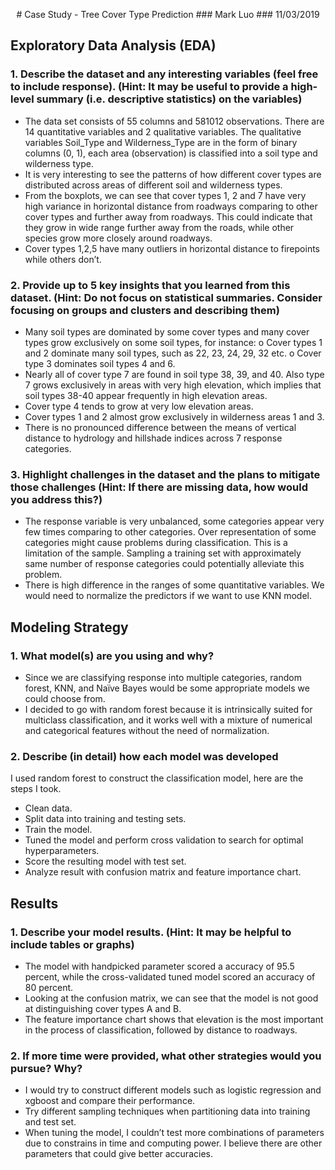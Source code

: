 <p align="center">
    # Case Study - Tree Cover Type Prediction
    ### Mark Luo
    ### 11/03/2019
</p>


## Exploratory Data Analysis (EDA)
### 1.	Describe the dataset and any interesting variables (feel free to include response). (Hint: It may be useful to provide a high-level summary (i.e. descriptive statistics) on the variables)
-	The data set consists of 55 columns and  581012 observations. There are 14 quantitative variables and 2 qualitative variables. The qualitative variables Soil_Type and Wilderness_Type are in the form of binary columns (0, 1), each area (observation) is classified into a soil type and wilderness type.
-	It is very interesting to see the patterns of how different cover types are distributed across areas of different soil and wilderness types.
-	From the boxplots, we can see that cover types 1, 2 and 7 have very high variance in horizontal distance from roadways comparing to other cover types and further away from roadways. This could indicate that they grow in wide range further away from the roads, while other species grow more closely around roadways.
-	Cover types 1,2,5 have many outliers in horizontal distance to firepoints while others don’t.

### 2.	Provide up to 5 key insights that you learned from this dataset. (Hint: Do not focus on statistical summaries. Consider focusing on groups and clusters and describing them)
-	Many soil types are dominated by some cover types and many cover types grow exclusively on some soil types, for instance: 
o	Cover types 1 and 2 dominate many soil types, such as 22, 23, 24, 29, 32 etc.
o	Cover type 3 dominates soil types 4 and 6.
-	Nearly all of cover type 7 are found in soil type 38, 39, and 40. Also type 7 grows exclusively in areas with very high elevation, which implies that soil types 38-40 appear frequently in high elevation areas.
-	Cover type 4 tends to grow at very low elevation areas.
-	Cover types 1 and 2 almost grow exclusively in wilderness areas 1 and 3.
-	There is no pronounced difference between the means of vertical distance to hydrology and hillshade indices across 7 response categories.

### 3.	Highlight challenges in the dataset and the plans to mitigate those challenges (Hint: If there are missing data, how would you address this?)
-	The response variable is very unbalanced, some categories appear very few times comparing to other categories. Over representation of some categories might cause problems during classification. This is a limitation of the sample. Sampling a training set with approximately same number of response categories could potentially alleviate this problem.
-	There is high difference in the ranges of some quantitative variables. We would need to normalize the predictors if we want to use KNN model.


## Modeling Strategy
### 1.	 What model(s) are you using and why?
-	Since we are classifying response into multiple categories,  random forest, KNN, and Naïve Bayes would be some appropriate models we could choose from.
-	I decided to go with random forest because it is intrinsically suited for multiclass classification, and it works well with a mixture of numerical and categorical features without the need of normalization.

### 2.	Describe (in detail) how each model was developed
I used random forest to construct the classification model, here are the steps I took.
-	Clean data.
-	Split data into training and testing sets.
-	Train the model.
-	Tuned the model and perform cross validation to search for optimal hyperparameters.
-	Score the resulting model with test set.
-	Analyze result with confusion matrix and feature importance chart.

## Results
### 1.	Describe your model results. (Hint: It may be helpful to include tables or graphs)
-	The model with handpicked parameter scored a accuracy of 95.5 percent, while the cross-validated tuned model scored an accuracy of 80 percent. 
-	Looking at the confusion matrix, we can see that the model is not good at distinguishing cover types A and B. 
-	The feature importance chart shows that elevation is the most important in the process of classification, followed by distance to roadways.

### 2.	If more time were provided, what other strategies would you pursue? Why?
-	I would try to construct different models such as logistic regression and xgboost and compare their performance.
-	Try different sampling techniques when partitioning data into training and test set.
-	When tuning the model, I couldn’t test more combinations of parameters due to constrains in time and computing power. I believe there are other parameters that could give better accuracies.
